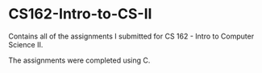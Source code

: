 # CS162-Intro-to-CS-II

Contains all of the assignments I submitted for CS 162 - Intro to Computer Science II.

The assignments were completed using C.

